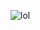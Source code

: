 ![lol](https://avatars.mds.yandex.net/i?id=e89c1408fb855387f616d3053ffdc85e2fa0404f-7752980-images-thumbs&n=13)
